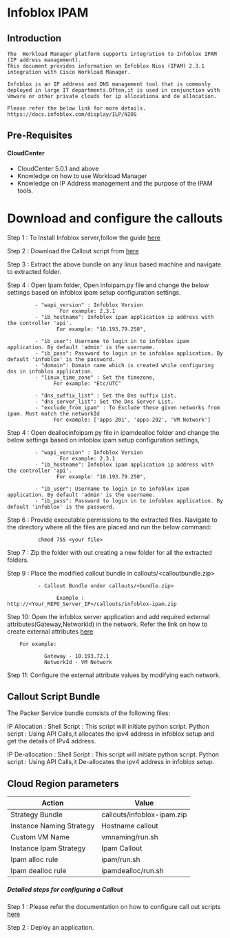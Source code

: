 # Infoblox IPAM

## Introduction
    The  Workload Manager platform supports integration to Infoblox IPAM (IP address management).
    This document provides information on Infoblox Nios (IPAM) 2.3.1 integration with Cisco Workload Manager.

    Infoblox is an IP address and DNS management tool that is commonly deployed in large IT departments.Often,it is used in conjunction with Vmware or other private clouds for ip allocationa and de allocation.
    
    Please refer the below link for more details.
    https://docs.infoblox.com/display/ILP/NIOS
	
	
## Pre-Requisites
#### CloudCenter
- CloudCenter 5.0.1 and above
- Knowledge on how to use Workload Manager
- Knowledge on IP Address management and the purpose of the IPAM tools.

# Download and configure the callouts	

   Step 1 : To Install Infoblox server,follow the guide [here](https://github.com/datacenter/cloudcentersuite/raw/master/Content/Networking/Infoblox/Infoblox-Ipam%20Setup%20Guide.docx)
   
   Step 2 : Download the Callout script from [here](https://github.com/datacenter/cloudcentersuite/raw/master/Content/Networking/Infoblox/infoblox-ipam.zip)
   
   Step 3 : Extract the above bundle on any linux based machine and navigate to extracted folder. 
   
   Step 4 : Open Ipam folder, Open infoipam.py file and change the below settings based on infoblox ipam setup configuration settings.
  
             - "wapi_version" : Infoblox Version
                     For example: 2.3.1
             - "ib_hostname": Infoblox ipam application ip address with the controller 'api'.
                    For example: "10.193.79.250",
                    
             - "ib_user": Username to login in to infoblox ipam application. By default 'admin' is the username.
             - "ib_pass": Password to login in to infoblox application. By default 'infoblox' is the password.
             - "domain": Domain name which is created while configuring dns in infoblox application.
             - "linux_time_zone" : Set the timezone,
                   For example: "Etc/UTC"
                   
             - "dns_suffix_list" : Set the Dns suffix List.
             - "dns_server_list": Set the Dns Server List.
             - "exclude_from_ipam" : To Exclude these given networks from ipam. Must match the networkId
                   For example: ['apps-201', 'apps-202', 'VM Network']
            
   Step 4 : Open deallocinfoipam.py file in ipamdealloc folder and change the below settings based on infoblox ipam setup configuration settings,
   
             - "wapi_version" : Infoblox Version
                     For example: 2.3.1
             - "ib_hostname": Infoblox ipam application ip address with the controller 'api'.
                    For example: "10.193.79.250",
                    
             - "ib_user": Username to login in to infoblox ipam application. By default 'admin' is the username.
             - "ib_pass": Password to login in to infoblox application. By default 'infoblox' is the password.
             
   Step 6 : Provide executable permissions to the extracted files. Navigate to the directory where all the files are placed and run the below command:
   
              chmod 755 <your file>
              
   Step 7 : Zip the folder with out creating a new folder for all the extracted folders.
   
   Step 9 : Place the modified callout bundle in callouts/<calloutbundle.zip>
   
              - Callout Bundle under callouts/<bundle.zip>
                    
                    Example : http://<Your_REPO_Server_IP>/callouts/infoblox-ipam.zip 
   
   Step 10: Open the infoblox server application and add required external attributes(Gateway,NetworkId) in the network. 
   Refer the link on how to create external attributes [here](https://github.com/datacenter/cloudcentersuite/raw/master/Content/Networking/Infoblox/Infoblox-Ipam%20Setup%20Guide.docx)
            
	    For example:
            
                Gateway - 10.193.72.1
                NetworkId - VM Network
  
   Step 11: Configure the external attribute values by modifying each network.

## Callout Script Bundle

The Packer Service bundle consists of the following files:

IP Allocation :
	Shell Script  : This script will initiate python script.
	Python script : Using API Calls,it allocates the ipv4 address in infoblox setup and get the details of IPv4 address.


IP De-allocation :
	Shell Script  : This script will initiate python script.
	Python script : Using API Calls,it De-allocates the ipv4 address in infoblox setup.

		
## Cloud Region parameters 

| Action | Value |
|  ------ |------ |
| Strategy Bundle|callouts/infoblox-ipam.zip
| Instance Naming Strategy|Hostname callout
| Custom VM Name|vmnaming/run.sh
| Instance Ipam Strategy|Ipam Callout
| Ipam alloc rule|ipam/run.sh
| Ipam dealloc rule |ipamdealloc/run.sh


##### Detailed steps for configuring a Callout 

Step 1 : Please refer the documentation on how to configure call out scripts [here](https://docs.cloudcenter.cisco.com/display/SHARED/VM+Naming+and+IPAM+Strategies)

Step 2 : Deploy an application.



